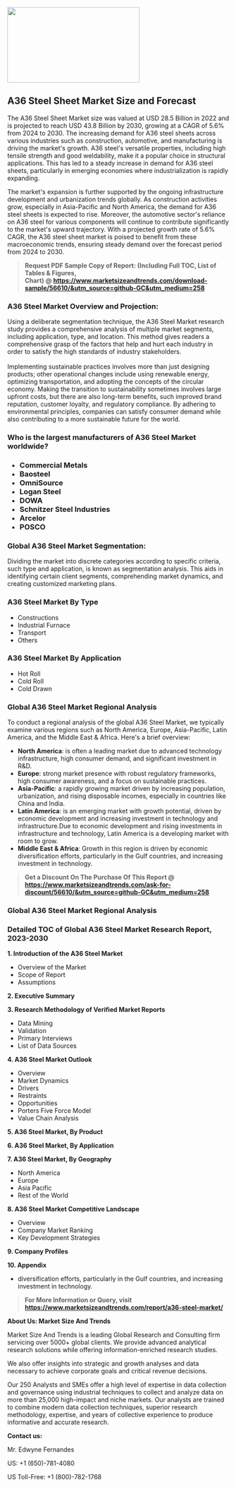 <p><img class="alignnone size-medium wp-image-20088" src="https://ffe5etoiles.com/wp-content/uploads/2024/12/MST1-300x171.png" alt="" width="300" height="171" /></p><h2>A36 Steel Sheet Market Size and Forecast</h2><p>The A36 Steel Sheet Market size was valued at USD 28.5 Billion in 2022 and is projected to reach USD 43.8 Billion by 2030, growing at a CAGR of 5.6% from 2024 to 2030. The increasing demand for A36 steel sheets across various industries such as construction, automotive, and manufacturing is driving the market's growth. A36 steel's versatile properties, including high tensile strength and good weldability, make it a popular choice in structural applications. This has led to a steady increase in demand for A36 steel sheets, particularly in emerging economies where industrialization is rapidly expanding.</p><p>The market's expansion is further supported by the ongoing infrastructure development and urbanization trends globally. As construction activities grow, especially in Asia-Pacific and North America, the demand for A36 steel sheets is expected to rise. Moreover, the automotive sector's reliance on A36 steel for various components will continue to contribute significantly to the market's upward trajectory. With a projected growth rate of 5.6% CAGR, the A36 steel sheet market is poised to benefit from these macroeconomic trends, ensuring steady demand over the forecast period from 2024 to 2030.</p></p><blockquote id="" class=""><strong>Request PDF Sample Copy of Report: (Including Full TOC, List of Tables &amp; Figures, Chart)&nbsp;@&nbsp;<strong><a href="https://www.marketsizeandtrends.com/download-sample/56610/&utm_source=github-GC&utm_medium=258" target="_blank">https://www.marketsizeandtrends.com/download-sample/56610/&utm_source=github-GC&utm_medium=258</a></strong></strong></blockquote><h3 id="" class="">A36 Steel Market&nbsp;Overview and Projection:</h3><p id="" class="">Using a deliberate segmentation technique, the A36 Steel Market research study provides a comprehensive analysis of multiple market segments, including application, type, and location. This method gives readers a comprehensive grasp of the factors that help and hurt each industry in order to satisfy the high standards of industry stakeholders. <br /> <br />Implementing sustainable practices involves more than just designing products; other operational changes include using renewable energy, optimizing transportation, and adopting the concepts of the circular economy. Making the transition to sustainability sometimes involves large upfront costs, but there are also long-term benefits, such improved brand reputation, customer loyalty, and regulatory compliance. By adhering to environmental principles, companies can satisfy consumer demand while also contributing to a more sustainable future for the world.</p><h3 id="" class="">Who is the largest manufacturers of&nbsp;A36 Steel Market worldwide?</h3><h3 class=""><p><ul><li>Commercial Metals </li><li> Baosteel </li><li> OmniSource </li><li> Logan Steel </li><li> DOWA </li><li> Schnitzer Steel Industries </li><li> Arcelor </li><li> POSCO</li></ul></p></h3><h3 id="" class="">Global&nbsp;A36 Steel Market Segmentation:</h3><p id="" class="">Dividing the market into discrete categories according to specific criteria, such type and application, is known as segmentation analysis. This aids in identifying certain client segments, comprehending market dynamics, and creating customized marketing plans.</p><h3 id="" class="">A36 Steel Market&nbsp;By Type</h3><p><p><ul><li>Constructions</li><li> Industrial Furnace</li><li> Transport</li><li> Others</p></li></ul></p></p><h3 id="" class="">A36 Steel Market&nbsp;By Application</h3><p class=""><p><ul><li>Hot Roll</li><li> Cold Roll</li><li> Cold Drawn</li></ul></p></p><h3 id="" class="">Global A36 Steel Market Regional Analysis</h3><p id="" class="">To conduct a regional analysis of the global A36 Steel Market, we typically examine various regions such as North America, Europe, Asia-Pacific, Latin America, and the Middle East &amp; Africa. Here's a brief overview:</p><ul><li><strong>North America</strong>: is often a leading market due to advanced technology infrastructure, high consumer demand, and significant investment in R&amp;D.</li><li><strong>Europe</strong>: strong market presence with robust regulatory frameworks, high consumer awareness, and a focus on sustainable practices.</li><li><strong>Asia-Pacific</strong>: a rapidly growing market driven by increasing population, urbanization, and rising disposable incomes, especially in countries like China and India.</li><li><strong>Latin America</strong>: is an emerging market with growth potential, driven by economic development and increasing investment in technology and infrastructure.Due to economic development and rising investments in infrastructure and technology, Latin America is a developing market with room to grow.</li><li><strong>Middle East &amp; Africa</strong>: Growth in this region is driven by economic diversification efforts, particularly in the Gulf countries, and increasing investment in technology.</li></ul><blockquote id="" class=""><strong>Get a Discount On The Purchase Of This Report @ <strong><a href="https://www.marketsizeandtrends.com/ask-for-discount/56610/&utm_source=github-GC&utm_medium=258" target="_blank">https://www.marketsizeandtrends.com/ask-for-discount/56610/&utm_source=github-GC&utm_medium=258</a></strong></strong></blockquote><h3 id="" class="">Global A36 Steel Market Regional Analysis</h3><h3 id="" class="">Detailed TOC of Global A36 Steel Market Research Report, 2023-2030</h3><p id="" class=""><strong>1. Introduction of the A36 Steel Market</strong></p><ul><li>Overview of the Market</li><li>Scope of Report</li><li>Assumptions</li></ul><p id="" class=""><strong>2. Executive Summary</strong></p><p id="" class=""><strong>3. Research Methodology of Verified Market Reports</strong></p><ul><li>Data Mining</li><li>Validation</li><li>Primary Interviews</li><li>List of Data Sources</li></ul><p id="" class=""><strong>4. A36 Steel Market Outlook</strong></p><ul><li>Overview</li><li>Market Dynamics</li><li>Drivers</li><li>Restraints</li><li>Opportunities</li><li>Porters Five Force Model</li><li>Value Chain Analysis</li></ul><p id="" class=""><strong>5. A36 Steel Market, By Product</strong></p><p id="" class=""><strong>6. A36 Steel Market, By Application</strong></p><p id="" class=""><strong>7. A36 Steel Market, By Geography</strong></p><ul><li>North America</li><li>Europe</li><li>Asia Pacific</li><li>Rest of the World</li></ul><p id="" class=""><strong>8. A36 Steel Market Competitive Landscape</strong></p><ul><li>Overview</li><li>Company Market Ranking</li><li>Key Development Strategies</li></ul><p id="" class=""><strong>9. Company Profiles</strong></p><p id="" class=""><strong>10. Appendix</strong></p><ul><li>diversification efforts, particularly in the Gulf countries, and increasing investment in technology.</li></ul><blockquote id="" class=""><strong>For More Information or Query, visit <strong><strong><a href="https://www.marketsizeandtrends.com/report/a36-steel-market/" target="_blank">https://www.marketsizeandtrends.com/report/a36-steel-market/</a></strong></strong></strong></blockquote><p id="" class=""><strong>About Us: Market Size And Trends</strong></p><p id="" class="">Market Size And Trends is a leading Global Research and Consulting firm servicing over 5000+ global clients. We provide advanced analytical research solutions while offering information-enriched research studies.</p><p id="" class="">We also offer insights into strategic and growth analyses and data necessary to achieve corporate goals and critical revenue decisions.</p><p id="" class="">Our 250 Analysts and SMEs offer a high level of expertise in data collection and governance using industrial techniques to collect and analyze data on more than 25,000 high-impact and niche markets. Our analysts are trained to combine modern data collection techniques, superior research methodology, expertise, and years of collective experience to produce informative and accurate research.</p><p id="" class=""><strong>Contact us:</strong></p><p id="" class="">Mr. Edwyne Fernandes</p><p id="" class="">US: +1 (650)-781-4080</p><p id="" class="">US Toll-Free: +1 (800)-782-1768</p>
